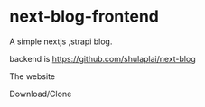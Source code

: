 # next-blog-frontend

A simple nextjs ,strapi blog.

backend is https://github.com/shulaplai/next-blog

The website 



Download/Clone
